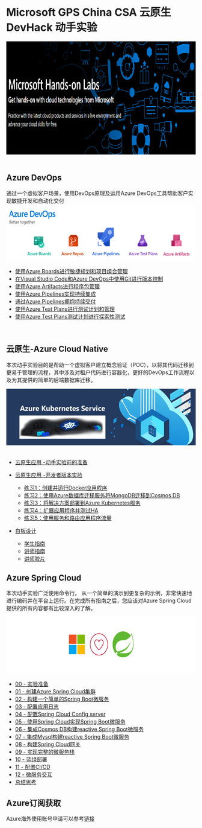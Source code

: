 


# Microsoft GPS China CSA 云原生DevHack 动手实验

  <img width="2000" height="300" src="./images/Microsoft-Hands-On-Labs.png"/>  
&emsp;
&emsp;
&emsp;
&emsp;
&emsp;
&emsp;   

## Azure DevOps
通过一个虚拟客户场景，使用DevOps原理及运用Azure DevOps工具帮助客户实现敏捷开发和自动化交付
<img width="2000" height="150" src="./images/AzureDevOps.png"/>




- [使用Azure Boards进行敏捷规划和项目组合管理](azuredevopslabs/labs/azuredevops/agile/readme.md)
- [在Visual Studio Code和Azure DevOps中使用Git进行版本控制](azuredevopslabs/labs/azuredevops/git/readme.md)
- [使用Azure Artifacts进行程序包管理](azuredevopslabs/labs/azuredevops/packagemanagement/readme.md)
- [使用Azure Pipelines实现持续集成](azuredevopslabs/labs/azuredevops/continuousintegration/readme.md)
- [通过Azure Pipelines拥抱持续交付](azuredevopslabs/labs/azuredevops/yaml/readme.md)
- [使用Azure Test Plans进行测试计划和管理](azuredevopslabs/labs/azuredevops/testmanagement/readme.md)
- [使用Azure Test Plans测试计划进行探索性测试](azuredevopslabs/labs/azuredevops/exploratorytesting/readme.md)

&emsp;
&emsp;
&emsp;


## 云原生-Azure Cloud Native 
本次动手实验目的是帮助一个虚拟客户建立概念验证（POC），以将其代码迁移到更易于管理的流程，其中涉及对租户代码进行容器化，更好的DevOps工作流程以及为其提供的简单的后端数据库迁移。

<img width="2000" height="150" src="./images/AKS.png"/>
&emsp;
&emsp;

- [云原生应用 -动手实验前的准备](MCW-Cloud-native-applications/Hands-on%20lab/%E4%BA%91%E5%8E%9F%E7%94%9F%E5%BA%94%E7%94%A8%20-%E5%8A%A8%E6%89%8B%E5%AE%9E%E9%AA%8C%E5%89%8D%E7%9A%84%E5%87%86%E5%A4%87.md)
  
- [云原生应用 -开发者版本实验](MCW-Cloud-native-applications/Hands-on%20lab/%E4%BA%91%E5%8E%9F%E7%94%9F%E5%BA%94%E7%94%A8%20-%E5%BC%80%E5%8F%91%E8%80%85%E7%89%88%E6%9C%AC%E5%AE%9E%E9%AA%8C.md)
  * <a href="MCW-Cloud-native-applications/Hands-on%20lab/%E4%BA%91%E5%8E%9F%E7%94%9F%E5%BA%94%E7%94%A8%20-%E5%BC%80%E5%8F%91%E8%80%85%E7%89%88%E6%9C%AC%E5%AE%9E%E9%AA%8C.md#exercise-1-create-and-run-a-docker-application">练习1：创建并运行Docker应用程序</a>
  * <a href="MCW-Cloud-native-applications/Hands-on%20lab/%E4%BA%91%E5%8E%9F%E7%94%9F%E5%BA%94%E7%94%A8%20-%E5%BC%80%E5%8F%91%E8%80%85%E7%89%88%E6%9C%AC%E5%AE%9E%E9%AA%8C.md#exercise-2-migrate-mongodb-to-cosmos-db-using-azure-database-migration-service">练习2：使用Azure数据库迁移服务将MongoDB迁移到Cosmos DB</a>
  * <a href="MCW-Cloud-native-applications/Hands-on%20lab/%E4%BA%91%E5%8E%9F%E7%94%9F%E5%BA%94%E7%94%A8%20-%E5%BC%80%E5%8F%91%E8%80%85%E7%89%88%E6%9C%AC%E5%AE%9E%E9%AA%8C.md#exercise-3-deploy-the-solution-to-azure-kubernetes-service">练习3：将解决方案部署到Azure Kubernetes服务</a>
  * <a href="MCW-Cloud-native-applications/Hands-on%20lab/%E4%BA%91%E5%8E%9F%E7%94%9F%E5%BA%94%E7%94%A8%20-%E5%BC%80%E5%8F%91%E8%80%85%E7%89%88%E6%9C%AC%E5%AE%9E%E9%AA%8C.md#exercise-4-scale-the-application-and-test-ha">练习4：扩展应用程序并测试HA</a>
  * <a href="MCW-Cloud-native-applications/Hands-on%20lab/%E4%BA%91%E5%8E%9F%E7%94%9F%E5%BA%94%E7%94%A8%20-%E5%BC%80%E5%8F%91%E8%80%85%E7%89%88%E6%9C%AC%E5%AE%9E%E9%AA%8C.md#exercise-5-working-with-services-and-routing-application-traffic">练习5：使用服务和路由应用程序流量</a>
  
- [白板设计](MCW-Cloud-native-applications/Whiteboard%20design%20session)
  * [学生指南](MCW-Cloud-native-applications/Whiteboard%20design%20session/%E7%99%BD%E6%9D%BF%E8%AE%BE%E8%AE%A1%E5%AD%A6%E7%94%9F%E6%8C%87%E5%8D%97.md)
  * [讲师指南](MCW-Cloud-native-applications/Whiteboard%20design%20session/%E7%99%BD%E6%9D%BF%E8%AE%BE%E8%AE%A1%E8%AE%B2%E5%B8%88%E6%8C%87%E5%8D%97.md)	
  * [讲师胶片](MCW-Cloud-native-applications/Whiteboard%20design%20session/%E7%99%BD%E6%9D%BF%E8%AE%BE%E8%AE%A1%E8%AE%B2%E5%B8%88presentation.pptx)	
  &emsp;
  &emsp;
  &emsp;

## Azure Spring Cloud
本次动手实验广泛使用命令行。 从一个简单的演示到更复杂的示例，非常快速地进行编码并在平台上运行。在完成所有指南之后，您应该对Azure Spring Cloud提供的所有内容都有比较深入的了解。

<img width="2000" height="150" src="./images/AzureSpringCloud.png"/>

- [00 - 实验准备](azure-spring-cloud-training/00-setup-your-environment/README.md)
- [01 - 创建Azure Spring Cloud集群](azure-spring-cloud-training/01-create-an-azure-spring-cloud-instance/README.md)
- [02 - 构建一个简单的Spring Boot微服务](azure-spring-cloud-training/02-build-a-simple-spring-boot-microservice/README.md)
- [03 - 配置应用日志](azure-spring-cloud-training/03-configure-monitoring/README.md)
- [04 - 配置Spring Cloud Config server](azure-spring-cloud-training/04-configure-a-spring-cloud-config-server/README.md)
- [05 - 使用Spring Cloud实现Spring Boot微服务](azure-spring-cloud-training/05-build-a-spring-boot-microservice-using-spring-cloud-features/README.md)
- [06 - 集成Cosmos DB构建reactive Spring Boot微服务 ](azure-spring-cloud-training/06-build-a-reactive-spring-boot-microservice-using-cosmosdb/README.md)
- [07 - 集成Mysql构建reactive Spring Boot微服务](azure-spring-cloud-training/07-build-a-spring-boot-microservice-using-mysql/README.md)
- [08 - 构建Spring Cloud网关](azure-spring-cloud-training/08-build-a-spring-cloud-gateway/README.md)
- [09 - 实现完整的微服务栈](azure-spring-cloud-training/09-putting-it-all-together-a-complete-microservice-stack/README.md)
- [10 - 蓝绿部署](azure-spring-cloud-training/10-blue-green-deployment/README.md)
- [11 - 配置CI/CD](azure-spring-cloud-training/11-configure-ci-cd/README.md)
- [12 - 微服务交互](azure-spring-cloud-training/12-making-microservices-talk-to-each-other/README.md)
- [总结思考](99-conclusion/README.md)




## Azure订阅获取

Azure海外使用账号申请可以参考[链接](http://www.cnblogs.com/meowmeow/p/7773226.html?from=groupmessage&isappinstalled=0)

